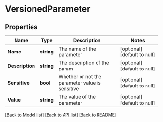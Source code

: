 # VersionedParameter

## Properties
Name | Type | Description | Notes
------------ | ------------- | ------------- | -------------
**Name** | **string** | The name of the parameter | [optional] [default to null]
**Description** | **string** | The description of the param | [optional] [default to null]
**Sensitive** | **bool** | Whether or not the parameter value is sensitive | [optional] [default to null]
**Value** | **string** | The value of the parameter | [optional] [default to null]

[[Back to Model list]](../pkg/nifi/README.md#documentation-for-models) [[Back to API list]](../pkg/nifi/README.md#documentation-for-api-endpoints) [[Back to README]](../pkg/nifi/README.md)


